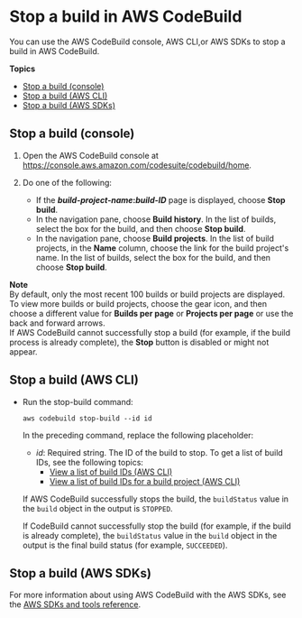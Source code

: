 # Stop a build in AWS CodeBuild<a name="stop-build"></a>

You can use the AWS CodeBuild console, AWS CLI,or AWS SDKs to stop a build in AWS CodeBuild\.

**Topics**
+ [Stop a build \(console\)](#stop-build-console)
+ [Stop a build \(AWS CLI\)](#stop-build-cli)
+ [Stop a build \(AWS SDKs\)](#stop-build-sdks)

## Stop a build \(console\)<a name="stop-build-console"></a>

1. Open the AWS CodeBuild console at [https://console\.aws\.amazon\.com/codesuite/codebuild/home](https://console.aws.amazon.com/codesuite/codebuild/home)\.

1. Do one of the following:
   + If the ***build\-project\-name*:*build\-ID*** page is displayed, choose **Stop build**\.
   + In the navigation pane, choose **Build history**\. In the list of builds, select the box for the build, and then choose **Stop build**\.
   + In the navigation pane, choose **Build projects**\. In the list of build projects, in the **Name** column, choose the link for the build project's name\. In the list of builds, select the box for the build, and then choose **Stop build**\.

**Note**  
By default, only the most recent 100 builds or build projects are displayed\. To view more builds or build projects, choose the gear icon, and then choose a different value for **Builds per page** or **Projects per page** or use the back and forward arrows\.  
If AWS CodeBuild cannot successfully stop a build \(for example, if the build process is already complete\), the **Stop** button is disabled or might not appear\.

## Stop a build \(AWS CLI\)<a name="stop-build-cli"></a>
+ Run the stop\-build command:

  ```
  aws codebuild stop-build --id id
  ```

  In the preceding command, replace the following placeholder:
  + *id*: Required string\. The ID of the build to stop\. To get a list of build IDs, see the following topics:
    + [View a list of build IDs \(AWS CLI\)](view-build-list.md#view-build-list-cli)
    + [View a list of build IDs for a build project \(AWS CLI\)](view-builds-for-project.md#view-builds-for-project-cli)

  If AWS CodeBuild successfully stops the build, the `buildStatus` value in the `build` object in the output is `STOPPED`\.

  If CodeBuild cannot successfully stop the build \(for example, if the build is already complete\), the `buildStatus` value in the `build` object in the output is the final build status \(for example, `SUCCEEDED`\)\.

## Stop a build \(AWS SDKs\)<a name="stop-build-sdks"></a>

For more information about using AWS CodeBuild with the AWS SDKs, see the [AWS SDKs and tools reference](sdk-ref.md)\.